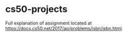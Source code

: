 # cs50-projects
Full explanation of assignment located at https://docs.cs50.net/2017/ap/problems/isbn/isbn.html.
